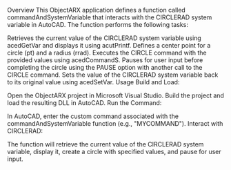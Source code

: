 Overview
This ObjectARX application defines a function called commandAndSystemVariable that interacts with the CIRCLERAD system variable in AutoCAD. The function performs the following tasks:

Retrieves the current value of the CIRCLERAD system variable using acedGetVar and displays it using acutPrintf.
Defines a center point for a circle (pt) and a radius (rrad).
Executes the CIRCLE command with the provided values using acedCommandS.
Pauses for user input before completing the circle using the PAUSE option with another call to the CIRCLE command.
Sets the value of the CIRCLERAD system variable back to its original value using acedSetVar.
Usage
Build and Load:

Open the ObjectARX project in Microsoft Visual Studio.
Build the project and load the resulting DLL in AutoCAD.
Run the Command:

In AutoCAD, enter the custom command associated with the commandAndSystemVariable function (e.g., "MYCOMMAND").
Interact with CIRCLERAD:

The function will retrieve the current value of the CIRCLERAD system variable, display it, create a circle with specified values, and pause for user input.

